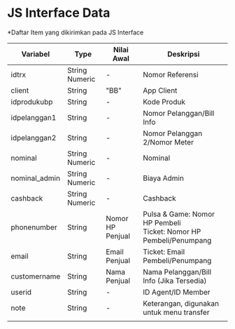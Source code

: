 # JS Interface Data
*Daftar Item yang dikirimkan pada JS Interface

| Variabel      | Type           | Nilai Awal       | Deskripsi                                                    |
| ------------- | -------------- | ---------------- | ------------------------------------------------------------ |
| idtrx         | String Numeric | -                | Nomor Referensi                                              |
| client        | String         | "BB"             | App Client                                                   |
| idprodukubp   | String         | -                | Kode Produk                                                  |
| idpelanggan1  | String         | -                | Nomor Pelanggan/Bill Info                                    |
| idpelanggan2  | String         | -                | Nomor Pelanggan 2/Nomor Meter                                |
| nominal       | String Numeric | -                | Nominal                                                      |
| nominal_admin | String Numeric | -                | Biaya Admin                                                  |
| cashback      | String Numeric | -                | Cashback                                                     |
| phonenumber   | String         | Nomor HP Penjual | Pulsa & Game: Nomor HP Pembeli<br />Ticket: Nomor HP Pembeli/Penumpang |
| email         | String         | Email Penjual    | Ticket: Email Pembeli/Penumpang                              |
| customername  | String         | Nama Penjual     | Nama Pelanggan/Bill Info (Jika Tersedia)                     |
| userid        | String         | -                | ID Agent/ID Member                                           |
| note          | String         | -                | Keterangan, digunakan untuk menu transfer                    |
|               |                |                  |                                                              |

